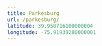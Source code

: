 ```yaml
---
title: Parkesburg
url: /parkesburg/
latitude: 39.958716100000004
longitude: -75.91939280000001
---
```

